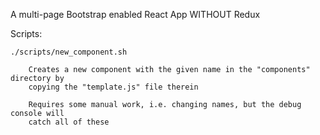 A multi-page Bootstrap enabled React App WITHOUT Redux

Scripts:

    ./scripts/new_component.sh

        Creates a new component with the given name in the "components" directory by
        copying the "template.js" file therein

        Requires some manual work, i.e. changing names, but the debug console will
        catch all of these